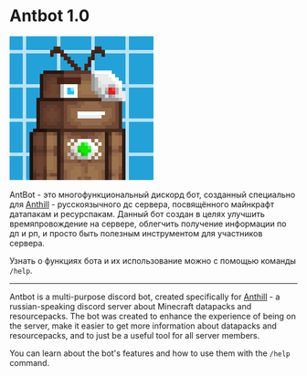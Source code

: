 # Antbot 1.0
![](assets/antbot.png)

AntBot - это многофункциональный дискорд бот, созданный специально для [Anthill](https://discord.gg/anthill-914772142300749854) - русскоязычного дс сервера, посвящённого майнкрафт датапакам и ресурспакам. Данный бот создан в целях улучшить времяпровождение на сервере, облегчить получение информации по дп и рп, и просто быть полезным инструментом для участников сервера.

Узнать о функциях бота и их использование можно с помощью команды `/help`.

---
Antbot is a multi-purpose discord bot, created specifically for [Anthill](https://discord.gg/anthill-914772142300749854) - a russian-speaking discord server about Minecraft datapacks and resourcepacks. The bot was created to enhance the experience of being on the server, make it easier to get more information about datapacks and resourcepacks, and to just be a useful tool for all server members.

You can learn about the bot's features and how to use them with the `/help` command.